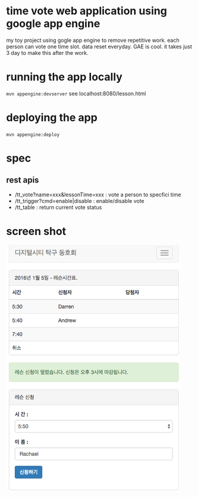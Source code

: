 # time vote web application  using google app engine
my toy project using gogle app engine to remove repetitive work. each person can vote one time slot. data reset everyday. GAE is cool. it takes just 3 day to make this after the work.

# running the app locally
`mvn appengine:devserver`
see localhost:8080/lesson.html

# deploying the app
`mvn appengine:deploy`

# spec
## rest apis
* /tt_vote?name=xxx&lessonTime=xxx : vote a person to specfici time
* /tt_trigger?cmd=enable|disable : enable/disable vote
* /tt_table  : return current vote status

# screen shot

![screen shot](./screenshot.png)

